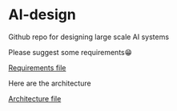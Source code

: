 # AI-design
Github repo for designing large scale AI systems

Please suggest some requirements😁

[Requirements file](https://docs.google.com/document/d/1Rg7ZIygavuiE3DOsFQmwhyblYL-CnRjXOBtcYRM1h5M/edit?usp=sharing)

Here are the architecture

[Architecture file](https://docs.google.com/document/d/1IBGA4AZ8y7XcuF9IBqJkk7Di_eNOdY3P0eH68JhCEXI/edit?usp=sharing)
